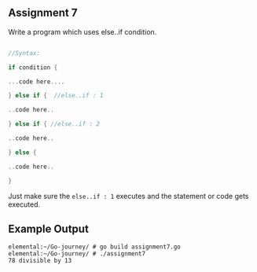 ## Assignment 7
Write a program which uses else..if condition. 

```go

//Syntax:

if condition {

...code here....

} else if {  //else..if : 1

..code here..

} else if { //else..if : 2

..code here..

} else {

..code here..

}

```

Just make sure the `else..if : 1` executes and the statement or code gets executed.



## Example Output

```terminal_session
elemental:~/Go-journey/ # go build assignment7.go
elemental:~/Go-journey/ # ./assignment7
78 divisible by 13
```
